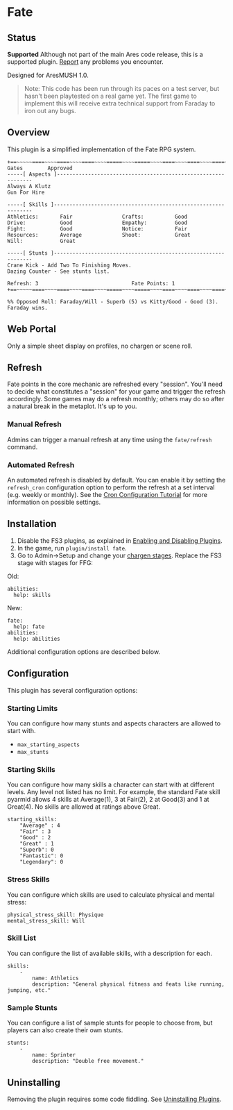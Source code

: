 # Fate

## Status

**Supported**  Although not part of the main Ares code release, this is a supported plugin.  [Report](https://aresmush.com/feedback) any problems you encounter.

Designed for AresMUSH 1.0.

> Note: This code has been run through its paces on a test server, but hasn't been playtested on a real game yet.   The first game to implement this will receive extra technical support from Faraday to iron out any bugs.


## Overview

This plugin is a simplified implementation of the Fate RPG system.  

    +==~~~~~====~~~~====~~~~====~~~~=====~~~~=====~~~~====~~~~====~~~~====~~~~~==+
    Gates        Approved        
    -----[ Aspects ]--------------------------------------------------------------
    Always A Klutz
    Gun For Hire
    
    -----[ Skills ]---------------------------------------------------------------
    Athletics:       Fair                Crafts:          Good                
    Drive:           Good                Empathy:         Good                
    Fight:           Good                Notice:          Fair                
    Resources:       Average             Shoot:           Great               
    Will:            Great               

    -----[ Stunts ]---------------------------------------------------------------
    Crane Kick - Add Two To Finishing Moves.
    Dazing Counter - See stunts list.

    Refresh: 3                              Fate Points: 1
    +==~~~~~====~~~~====~~~~====~~~~=====~~~~=====~~~~====~~~~====~~~~====~~~~~==+

    %% Opposed Roll: Faraday/Will - Superb (5) vs Kitty/Good - Good (3).  Faraday wins.

## Web Portal

Only a simple sheet display on profiles, no chargen or scene roll.

## Refresh

Fate points in the core mechanic are refreshed every "session".  You'll need to decide what constitutes a "session" for your game and trigger the refresh accordingly.  Some games may do a refresh monthly; others may do so after a natural break in the metaplot.  It's up to you.

### Manual Refresh

Admins can trigger a manual refresh at any time using the `fate/refresh` command.

### Automated Refresh

An automated refresh is disabled by default.  You can enable it by setting the `refresh_cron` configuration option to perform the refresh at a set interval (e.g. weekly or monthly).  See the [Cron Configuration Tutorial](https://www.aresmush.com/tutorials/code/cron/) for more information on possible settings.

## Installation

1. Disable the FS3 plugins, as explained in [Enabling and Disabling Plugins](https://aresmush.com/tutorials/config/plugins/).
2. In the game, run `plugin/install fate`.
3. Go to Admin->Setup and change your [chargen stages](https://aresmush.com/tutorials/config/chargen.html).  Replace the FS3 stage with stages for FFG:

Old:

    abilities:
      help: skills

New:

    fate:
      help: fate
    abilities:
      help: abilities

Additional configuration options are described below.

## Configuration

This plugin has several configuration options:

### Starting Limits

You can configure how many stunts and aspects characters are allowed to start with.

* `max_starting_aspects`
* `max_stunts`

### Starting Skills

You can configure how many skills a character can start with at different levels.  Any level not listed has no limit.  For example, the standard Fate skill pyarmid allows 4 skills at Average(1), 3 at Fair(2), 2 at Good(3) and 1 at Great(4).  No skills are allowed at ratings above Great.

    starting_skills:
        "Average" : 4
        "Fair" : 3
        "Good" : 2
        "Great" : 1
        "Superb": 0
        "Fantastic": 0
        "Legendary": 0

### Stress Skills

You can configure which skills are used to calculate physical and mental stress:

    physical_stress_skill: Physique
    mental_stress_skill: Will

### Skill List

You can configure the list of available skills, with a description for each.

    skills:
        - 
            name: Athletics
            description: "General physical fitness and feats like running, jumping, etc."

### Sample Stunts

You can configure a list of sample stunts for people to choose from, but players can also create their own stunts.

    stunts:
        - 
            name: Sprinter
            description: "Double free movement."

## Uninstalling

Removing the plugin requires some code fiddling.  See [Uninstalling Plugins](https://www.aresmush.com/tutorials/code/extras.html#uninstalling-plugins).
